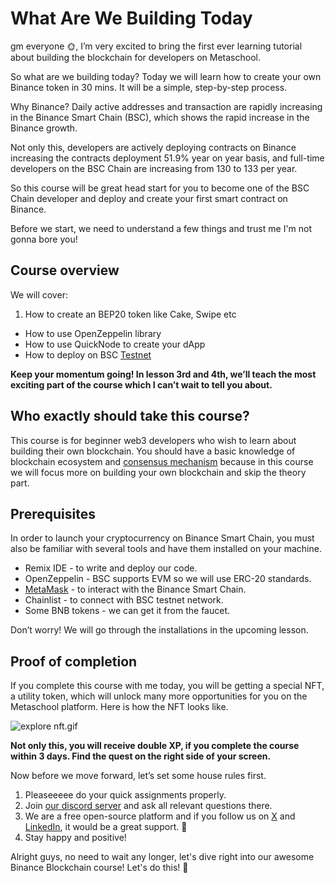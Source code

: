 # What Are We Building Today

gm everyone 🌞, I’m very excited to bring the first ever learning tutorial about building the blockchain for developers on Metaschool.

So what are we building today? Today we will learn how to create your own Binance token in 30 mins. It will be a simple, step-by-step process.

Why Binance? Daily active addresses and transaction are rapidly increasing in the Binance Smart Chain (BSC), which shows the rapid increase in the Binance growth.

Not only this, developers are actively deploying contracts on Binance increasing the contracts deployment 51.9% year on year basis, and full-time developers on the BSC Chain are increasing from 130 to 133 per year.

So this course will be great head start for you to become one of the BSC Chain developer and deploy and create your first smart contract on Binance.

Before we start, we need to understand a few things and trust me I'm not gonna bore you!

## Course overview

We will cover:

1. How to create an BEP20 token like Cake, Swipe etc

- How to use OpenZeppelin library
- How to use QuickNode to create your dApp
- How to deploy on BSC [Testnet](https://metaschool.so/articles/testnet-meaning/)

**Keep your momentum going! In lesson 3rd and 4th, we’ll teach the most exciting part of the course which I can’t wait to tell you about.**

## Who exactly should take this course?

This course is for beginner web3 developers who wish to learn about building their own blockchain. You should have a basic knowledge of blockchain ecosystem and [consensus mechanism](https://metaschool.so/articles/consensus-mechanism-meaning/) because in this course we will focus more on building your own blockchain and skip the theory part.

## Prerequisites

In order to launch your cryptocurrency on Binance Smart Chain, you must also be familiar with several tools and have them installed on your machine.

- Remix IDE - to write and deploy our code.
- OpenZeppelin - BSC supports EVM so we will use ERC-20 standards.
- [MetaMask](https://metaschool.so/course/understand-and-setup-metamask-account) - to interact with the Binance Smart Chain.
- Chainlist - to connect with BSC testnet network.
- Some BNB tokens - we can get it from the faucet.

Don’t worry! We will go through the installations in the upcoming lesson.

## Proof of completion

If you complete this course with me today, you will be getting a special NFT, a utility token, which will unlock many more opportunities for you on the Metaschool platform. Here is how the NFT looks like.

![explore nft.gif](https://github.com/0xmetaschool/Learning-Projects/blob/main/assests_for_all/assets_for_tezos/What%20Are%20We%20Building%20Today/completion%20nft.gif?raw=true)


**Not only this, you will receive double XP, if you complete the course within 3 days. Find the quest on the right side of your screen.**

Now before we move forward, let’s set some house rules first.
1. Pleaseeeee do your quick assignments properly.
2. Join [our discord server](https://discord.gg/vbVMUwXWgc) and ask all relevant questions there.
3. We are a free open-source platform and if you follow us on [X](https://bit.ly/binance-token-twitter) and [LinkedIn](https://bit.ly/binance-token-linkedin), it would be a great support. 🫣
4. Stay happy and positive!

Alright guys, no need to wait any longer, let's dive right into our awesome Binance Blockchain course! Let's do this! 🙌
